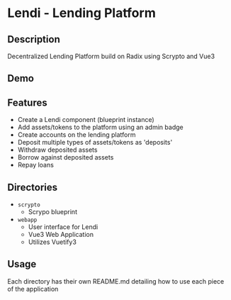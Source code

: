 # Lendi - Lending Platform

## Description

Decentralized Lending Platform build on Radix using Scrypto and Vue3

## Demo


## Features
- Create a Lendi component (blueprint instance)
- Add assets/tokens to the platform using an admin badge
- Create accounts on the lending platform
- Deposit multiple types of assets/tokens as 'deposits'
- Withdraw deposited assets
- Borrow against deposited assets
- Repay loans

## Directories

- `scrypto`
    - Scrypo blueprint
- `webapp`
    - User interface for Lendi
    - Vue3 Web Application
    - Utilizes Vuetify3

## Usage

Each directory has their own README.md detailing how to use each piece of the application